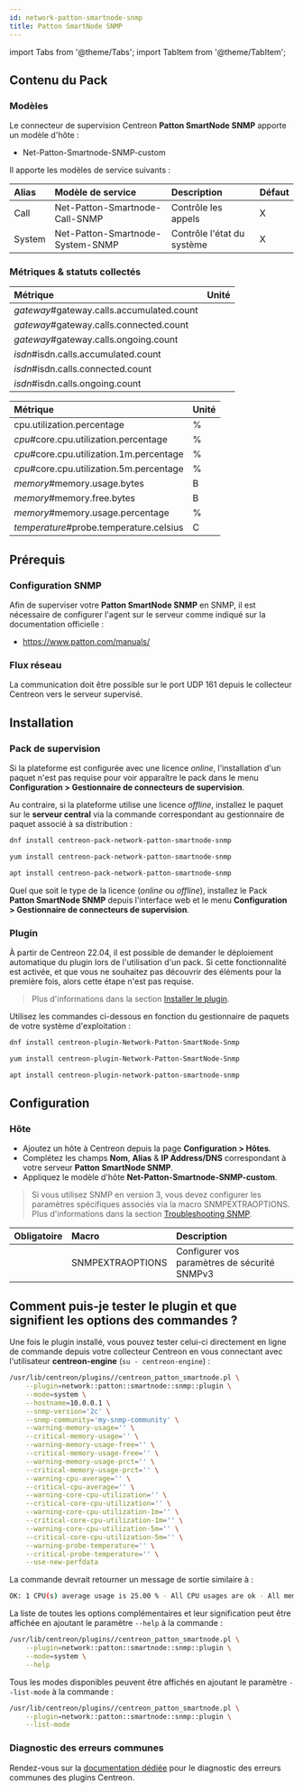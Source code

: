 ```yaml
---
id: network-patton-smartnode-snmp
title: Patton SmartNode SNMP
---
```

import Tabs from '@theme/Tabs';
import TabItem from '@theme/TabItem';


## Contenu du Pack

### Modèles

Le connecteur de supervision Centreon **Patton SmartNode SNMP** apporte un modèle d'hôte :

* Net-Patton-Smartnode-SNMP-custom

Il apporte les modèles de service suivants :

| Alias  | Modèle de service                | Description                | Défaut |
|:-------|:---------------------------------|:---------------------------|:-------|
| Call   | Net-Patton-Smartnode-Call-SNMP   | Contrôle les appels        | X      |
| System | Net-Patton-Smartnode-System-SNMP | Contrôle l'état du système | X      |

### Métriques & statuts collectés

<Tabs groupId="sync">
<TabItem value="Call" label="Call">

| Métrique                                  | Unité |
|:------------------------------------------|:------|
| *gateway*#gateway.calls.accumulated.count |       |
| *gateway*#gateway.calls.connected.count   |       |
| *gateway*#gateway.calls.ongoing.count     |       |
| *isdn*#isdn.calls.accumulated.count       |       |
| *isdn*#isdn.calls.connected.count         |       |
| *isdn*#isdn.calls.ongoing.count           |       |

</TabItem>
<TabItem value="System" label="System">

| Métrique                                 | Unité |
|:-----------------------------------------|:------|
| cpu.utilization.percentage               | %     |
| *cpu*#core.cpu.utilization.percentage    | %     |
| *cpu*#core.cpu.utilization.1m.percentage | %     |
| *cpu*#core.cpu.utilization.5m.percentage | %     |
| *memory*#memory.usage.bytes              | B     |
| *memory*#memory.free.bytes               | B     |
| *memory*#memory.usage.percentage         | %     |
| *temperature*#probe.temperature.celsius  | C     |

</TabItem>
</Tabs>

## Prérequis

### Configuration SNMP

Afin de superviser votre **Patton SmartNode SNMP** en SNMP,  il est nécessaire de configurer l'agent sur le serveur comme indiqué sur la documentation officielle :
* https://www.patton.com/manuals/

### Flux réseau

La communication doit être possible sur le port UDP 161 depuis le collecteur
Centreon vers le serveur supervisé.

## Installation

### Pack de supervision

Si la plateforme est configurée avec une licence *online*, l'installation d'un paquet
n'est pas requise pour voir apparaître le pack dans le menu **Configuration > Gestionnaire de connecteurs de supervision**.

Au contraire, si la plateforme utilise une licence *offline*, installez le paquet
sur le **serveur central** via la commande correspondant au gestionnaire de paquet
associé à sa distribution :

<Tabs groupId="sync">
<TabItem value="Alma / RHEL / Oracle Linux 8" label="Alma / RHEL / Oracle Linux 8">

```bash
dnf install centreon-pack-network-patton-smartnode-snmp
```

</TabItem>
<TabItem value="CentOS 7" label="CentOS 7">

```bash
yum install centreon-pack-network-patton-smartnode-snmp
```

</TabItem>
<TabItem value="Debian 11" label="Debian 11">

```bash
apt install centreon-pack-network-patton-smartnode-snmp
```

</TabItem>
</Tabs>

Quel que soit le type de la licence (*online* ou *offline*), installez le Pack **Patton SmartNode SNMP**
depuis l'interface web et le menu **Configuration > Gestionnaire de connecteurs de supervision**.

### Plugin

À partir de Centreon 22.04, il est possible de demander le déploiement automatique
du plugin lors de l'utilisation d'un pack. Si cette fonctionnalité est activée, et
que vous ne souhaitez pas découvrir des éléments pour la première fois, alors cette
étape n'est pas requise.

> Plus d'informations dans la section [Installer le plugin](/docs/monitoring/pluginpacks/#installer-le-plugin).

Utilisez les commandes ci-dessous en fonction du gestionnaire de paquets de votre système d'exploitation :

<Tabs groupId="sync">
<TabItem value="Alma / RHEL / Oracle Linux 8" label="Alma / RHEL / Oracle Linux 8">

```bash
dnf install centreon-plugin-Network-Patton-SmartNode-Snmp
```

</TabItem>
<TabItem value="CentOS 7" label="CentOS 7">

```bash
yum install centreon-plugin-Network-Patton-SmartNode-Snmp
```

</TabItem>
<TabItem value="Debian 11" label="Debian 11">

```bash
apt install centreon-plugin-network-patton-smartnode-snmp
```

</TabItem>
</Tabs>

## Configuration

### Hôte

* Ajoutez un hôte à Centreon depuis la page **Configuration > Hôtes**.
* Complétez les champs **Nom**, **Alias** & **IP Address/DNS** correspondant à votre serveur **Patton SmartNode SNMP**.
* Appliquez le modèle d'hôte **Net-Patton-Smartnode-SNMP-custom**.

> Si vous utilisez SNMP en version 3, vous devez configurer les paramètres spécifiques associés via la macro SNMPEXTRAOPTIONS.
> Plus d'informations dans la section [Troubleshooting SNMP](../getting-started/how-to-guides/troubleshooting-plugins.md#snmpv3-options-mapping).

| Obligatoire | Macro            | Description                                  |
|:------------|:-----------------|:---------------------------------------------|
|             | SNMPEXTRAOPTIONS | Configurer vos paramètres de sécurité SNMPv3 |

## Comment puis-je tester le plugin et que signifient les options des commandes ?

Une fois le plugin installé, vous pouvez tester celui-ci directement en ligne
de commande depuis votre collecteur Centreon en vous connectant avec
l'utilisateur **centreon-engine** (`su - centreon-engine`) :

```bash
/usr/lib/centreon/plugins//centreon_patton_smartnode.pl \
    --plugin=network::patton::smartnode::snmp::plugin \
    --mode=system \
    --hostname=10.0.0.1 \
    --snmp-version='2c' \
    --snmp-community='my-snmp-community' \
    --warning-memory-usage='' \
    --critical-memory-usage='' \
    --warning-memory-usage-free='' \
    --critical-memory-usage-free='' \
    --warning-memory-usage-prct='' \
    --critical-memory-usage-prct='' \
    --warning-cpu-average='' \
    --critical-cpu-average='' \
    --warning-core-cpu-utilization='' \
    --critical-core-cpu-utilization='' \
    --warning-core-cpu-utilization-1m='' \
    --critical-core-cpu-utilization-1m='' \
    --warning-core-cpu-utilization-5m='' \
    --critical-core-cpu-utilization-5m='' \
    --warning-probe-temperature='' \
    --critical-probe-temperature='' \
    --use-new-perfdata
```

La commande devrait retourner un message de sortie similaire à :

```bash
OK: 1 CPU(s) average usage is 25.00 % - All CPU usages are ok - All memory usages are ok - All temperatures are ok | 'cpu.utilization.percentage'=25.00%;;;0;100 '1#core.cpu.utilization.percentage'=10.00%;;;0;100 '1#core.cpu.utilization.1m.percentage'=4.00%;;;0;100 '1#core.cpu.utilization.5m.percentage'=3.00%;;;0;100 '2#core.cpu.utilization.percentage'=15.00%;;;0;100 '2#core.cpu.utilization.1m.percentage'=5.00%;;;0;100 '2#core.cpu.utilization.5m.percentage'=2.00%;;;0;100 '1#memory.usage.bytes'=10997440B;;;0;400000000 '1#memory.free.bytes'=233509184B;;;0;400000000 '1#memory.usage.percentage'=2.75%;;;0;100 '2#memory.usage.bytes'=200000000B;;;0;300000000 '2#memory.free.bytes'=100000000B;;;0;300000000 '2#memory.usage.percentage'=66.67%;;;0;100 '1#probe.temperature.celsius'=47.00C;;;0;100 '2#probe.temperature.celsius'=43.00C;;;0;100
```

La liste de toutes les options complémentaires et leur signification peut être
affichée en ajoutant le paramètre `--help` à la commande :

```bash
/usr/lib/centreon/plugins//centreon_patton_smartnode.pl \
    --plugin=network::patton::smartnode::snmp::plugin \
    --mode=system \
    --help
```

Tous les modes disponibles peuvent être affichés en ajoutant le paramètre
`--list-mode` à la commande :

```bash
/usr/lib/centreon/plugins//centreon_patton_smartnode.pl \
    --plugin=network::patton::smartnode::snmp::plugin \
    --list-mode
```

### Diagnostic des erreurs communes

Rendez-vous sur la [documentation dédiée](../getting-started/how-to-guides/troubleshooting-plugins.md)
pour le diagnostic des erreurs communes des plugins Centreon.